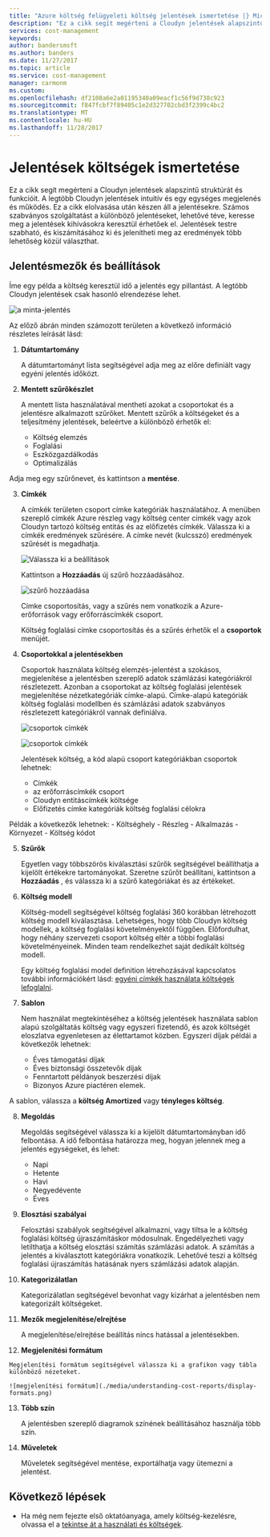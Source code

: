 ```yaml
---
title: "Azure költség felügyeleti költség jelentések ismertetése |} Microsoft Docs"
description: "Ez a cikk segít megérteni a Cloudyn jelentések alapszintű struktúrát és funkcióit."
services: cost-management
keywords: 
author: bandersmsft
ms.author: banders
ms.date: 11/27/2017
ms.topic: article
ms.service: cost-management
manager: carmonm
ms.custom: 
ms.openlocfilehash: df2108a6e2a01195340a09eacf1c56f9d738c923
ms.sourcegitcommit: f847fcbf7f89405c1e2d327702cbd3f2399c4bc2
ms.translationtype: MT
ms.contentlocale: hu-HU
ms.lasthandoff: 11/28/2017
---
```

# <a name="understanding-cost-reports"></a>Jelentések költségek ismertetése

Ez a cikk segít megérteni a Cloudyn jelentések alapszintű struktúrát és funkcióit. A legtöbb Cloudyn jelentések intuitív és egy egységes megjelenés és működés. Ez a cikk elolvasása után készen áll a jelentésekre. Számos szabványos szolgáltatást a különböző jelentéseket, lehetővé téve, keresse meg a jelentések kihívásokra keresztül érhetőek el. Jelentések testre szabható, és kiszámításához ki és jelenítheti meg az eredmények több lehetőség közül választhat.

## <a name="report-fields-and-options"></a>Jelentésmezők és beállítások

Íme egy példa a költség keresztül idő a jelentés egy pillantást. A legtöbb Cloudyn jelentések csak hasonló elrendezése lehet.

![a minta-jelentés](./media/understanding-cost-reports/sample-report.png)

Az előző ábrán minden számozott területen a következő információ részletes leírását lásd:

1. **Dátumtartomány**

    A dátumtartományt lista segítségével adja meg az előre definiált vagy egyéni jelentés időközt.
2. **Mentett szűrőkészlet**

    A mentett lista használatával mentheti azokat a csoportokat és a jelentésre alkalmazott szűrőket. Mentett szűrők a költségeket és a teljesítmény jelentések, beleértve a különböző érhetők el:

      - Költség elemzés
      - Foglalási
      - Eszközgazdálkodás
      - Optimalizálás

  Adja meg egy szűrőnevet, és kattintson a **mentése**.

3. **Címkék**

    A címkék területen csoport címke kategóriák használatához. A menüben szereplő címkék Azure részleg vagy költség center címkék vagy azok Cloudyn tartozó költség entitás és az előfizetés címkék. Válassza ki a címkék eredmények szűrésére. A címke nevét (kulcsszó) eredmények szűrését is megadhatja.

    ![Válassza ki a beállítások](./media/understanding-cost-reports/select-options.png)

    Kattintson a **Hozzáadás** új szűrő hozzáadásához.

    ![szűrő hozzáadása](./media/understanding-cost-reports/add-filter.png)

    Címke csoportosítás, vagy a szűrés nem vonatkozik a Azure-erőforrások vagy erőforráscímkék csoport.

    Költség foglalási címke csoportosítás és a szűrés érhetők el a **csoportok** menüjét.

4. **Csoportokkal a jelentésekben**

    Csoportok használata költség elemzés-jelentést a szokásos, megjelenítése a jelentésben szereplő adatok számlázási kategóriákról részletezett.  Azonban a csoportokat az költség foglalási jelentések megjelenítése nézetkategóriák címke-alapú. Címke-alapú kategóriák költség foglalási modellben és számlázási adatok szabványos részletezett kategóriákról vannak definiálva.

    ![csoportok címkék](./media/understanding-cost-reports/groups-tags01.png)

    ![csoportok címkék](./media/understanding-cost-reports/groups-tags02.png)

    Jelentések költség, a kód alapú csoport kategóriákban csoportok lehetnek:
      - Címkék
      - az erőforráscímkék csoport
      - Cloudyn entitáscímkék költsége
      - Előfizetés címke kategóriák költség foglalási célokra

  Példák a következők lehetnek:
     - Költséghely
     - Részleg
     - Alkalmazás
     - Környezet
     - Költség kódot

5. **Szűrők**

    Egyetlen vagy többszörös kiválasztási szűrők segítségével beállíthatja a kijelölt értékekre tartományokat. Szeretne szűrőt beállítani, kattintson a **Hozzáadás** , és válassza ki a szűrő kategóriákat és az értékeket.

6. **Költség modell**

    Költség-modell segítségével költség foglalási 360 korábban létrehozott költség modell kiválasztása. Lehetséges, hogy több Cloudyn költség modellek, a költség foglalási követelményektől függően. Előfordulhat, hogy néhány szervezeti csoport költség eltér a többi foglalási követelményeinek. Minden team rendelkezhet saját dedikált költség modell.

    Egy költség foglalási model definition létrehozásával kapcsolatos további információkért lásd: [egyéni címkék használata költségek lefoglalni](tutorial-manage-costs.md#use-custom-tags-to-allocate-costs).

7. **Sablon**

    Nem használat megtekintéséhez a költség jelentések használata sablon alapú szolgáltatás költség vagy egyszeri fizetendő, és azok költségét eloszlatva egyenletesen az élettartamot közben. Egyszeri díjak példái a következők lehetnek:
    - Éves támogatási díjak
    - Éves biztonsági összetevők díjak
    - Fenntartott példányok beszerzési díjak
    - Bizonyos Azure piactéren elemek.

  A sablon, válassza a **költség Amortized** vagy **tényleges költség**.

8. **Megoldás**

    Megoldás segítségével válassza ki a kijelölt dátumtartományban idő felbontása. A idő felbontása határozza meg, hogyan jelennek meg a jelentés egységeket, és lehet:
    - Napi
    - Hetente
    - Havi
    - Negyedévente
    - Éves

9. **Elosztási szabályai**

    Felosztási szabályok segítségével alkalmazni, vagy tiltsa le a költség foglalási költség újraszámításkor módosulnak. Engedélyezheti vagy letilthatja a költség elosztási számítás számlázási adatok. A számítás a jelentés a kiválasztott kategóriákra vonatkozik. Lehetővé teszi a költség foglalási újraszámítás hatásának nyers számlázási adatok alapján.

10. **Kategorizálatlan**

    Kategorizálatlan segítségével bevonhat vagy kizárhat a jelentésben nem kategorizált költségeket.

11. **Mezők megjelenítése/elrejtése**

    A megjelenítése/elrejtése beállítás nincs hatással a jelentésekben.

12.   **Megjelenítési formátum**

    Megjelenítési formátum segítségével válassza ki a grafikon vagy tábla különböző nézeteket.

    ![megjelenítési formátum](./media/understanding-cost-reports/display-formats.png)

13. **Több szín**

    A jelentésben szereplő diagramok színének beállításához használja több szín.

14. **Műveletek**

    Műveletek segítségével mentése, exportálhatja vagy ütemezni a jelentést.

## <a name="next-steps"></a>Következő lépések

- Ha még nem fejezte első oktatóanyaga, amely költség-kezelésre, olvassa el a [tekintse át a használati és költségek](tutorial-review-usage.md).
